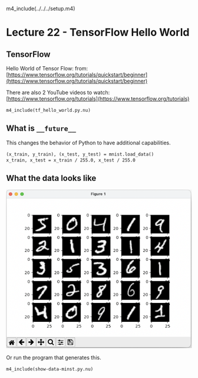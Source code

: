 
m4_include(../../../setup.m4)

# Lecture 22 - TensorFlow Hello World

## TensorFlow

Hello World of Tensor Flow: from: [https://www.tensorflow.org/tutorials/quickstart/beginner](https://www.tensorflow.org/tutorials/quickstart/beginner)

There are also 2 YouTube videos to watch: [https://www.tensorflow.org/tutorials](https://www.tensorflow.org/tutorials)

```
m4_include(tf_hello_world.py.nu)
```

## What is `__future__`

This changes the behavior of Python to have additional capabilities.

```
(x_train, y_train), (x_test, y_test) = mnist.load_data()
x_train, x_test = x_train / 255.0, x_test / 255.0
```

## What the data looks like

![minst-data.png](minst-data.png)

Or run the program that generates this.

```
m4_include(show-data-minst.py.nu)
```
